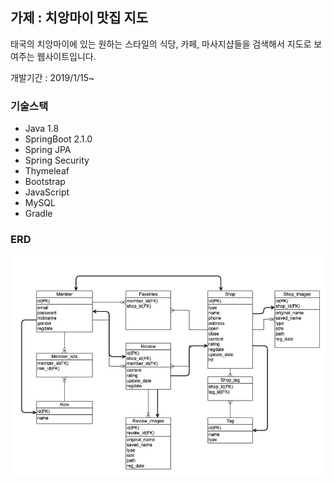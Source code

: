 ## 가제 : 치앙마이 맛집 지도

태국의 치앙마이에 있는 원하는 스타일의 식당, 카페, 마사지샵들을 검색해서 지도로 보여주는 웹사이트입니다.



개발기간 : 2019/1/15~



### 기술스택
- Java 1.8
- SpringBoot 2.1.0
- Spring JPA
- Spring Security
- Thymeleaf
- Bootstrap
- JavaScript
- MySQL
- Gradle

### ERD
![ERD](./docs/ERD.jpg)
